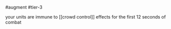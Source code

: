 #augment 
#tier-3 

your units are immune to [[crowd control]] effects for the first 12 seconds of combat
